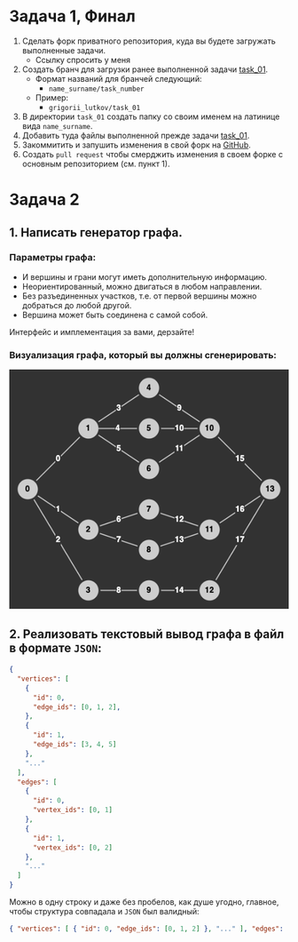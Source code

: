 # Задача 1, Финал

1. Сделать форк приватного репозитория, куда вы будете загружать выполненные задачи.
    - Ссылку спросить у меня
2. Создать бранч для загрузки ранее выполненной задачи [task_01](../task_01).
    - Формат названий для бранчей следующий:
      - `name_surname/task_number`
    - Пример:
      - `grigorii_lutkov/task_01`
2. В директории `task_01` создать папку со своим именем на латинице вида `name_surname`.
3. Добавить туда файлы выполненной прежде задачи [task_01](../task_01).
4. Закоммитить и запушить изменения в свой форк на [GitHub](github.com).
5. Создать `pull request` чтобы смерджить изменения в своем форке с основным репозиторием (см. пункт 1).

# Задача 2

## 1. Написать генератор графа.

### Параметры графа:
- И вершины и грани могут иметь дополнительную информацию.
- Неориентированный, можно двигаться в любом направлении.
- Без разъединенных участков, т.е. от первой вершины можно добраться до любой другой.
- Вершина может быть соединена с самой собой.

Интерфейс и имплементация за вами, дерзайте!

### Визуализация графа, который вы должны сгенерировать:
![Graph](./graph.png)

## 2. Реализовать текстовый вывод графа в файл в формате `JSON`:
```json
{
  "vertices": [
    {
      "id": 0,
      "edge_ids": [0, 1, 2],
    },
    {
      "id": 1,
      "edge_ids": [3, 4, 5]
    },
    "..."
  ],
  "edges": [
    {
      "id": 0,
      "vertex_ids": [0, 1]
    },
    {
      "id": 1,
      "vertex_ids": [0, 2]
    },
    "..."
  ]
}
```

Можно в одну строку и даже без пробелов, как душе угодно, главное, чтобы структура совпадала и `JSON` был валидный:
```json
{ "vertices": [ { "id": 0, "edge_ids": [0, 1, 2] }, "..." ], "edges": [ { "id": 0, "vertex_ids": [0, 1] }, "..." ] }
```
